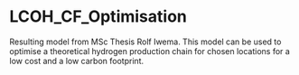 # LCOH_CF_Optimisation
Resulting model from MSc Thesis Rolf Iwema. This model can be used to optimise a theoretical hydrogen production chain for chosen locations for a low cost and a low carbon footprint. 
